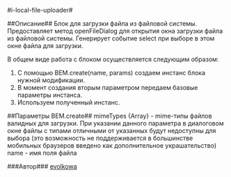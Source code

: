 #i-local-file-uploader#

##Описание##
Блок для загрузки файла из файловой системы.
Предоставляет метод openFileDialog для открытия окна загрузки файла из файловой системы.
Генерирует событие select при выборе в этом окне файла для загрузки.

В общем виде работа с блоком осуществляется следующим образом:

1. С помощью BEM.create(name, params) создаем инстанс блока нужной модификации.
2. В момент создания вторым параметром передаем базовые параметры инстанса.
3. Используем полученный инстанс.

##Параметры BEM.create##
mimeTypes {Array} - mime-типы файлов валидных для загрузки. При указании данного параметра в диалоговом окне файлы
с типами отличными от указанных будут недоступны для выбора (это возможность не поддерживается в
большинстве мобильных браузеров введено как дополнительное украшательство)
name - имя поля файла

###Автор###
[evolkowa](https://staff.yandex-team.ru/evolkowa)
